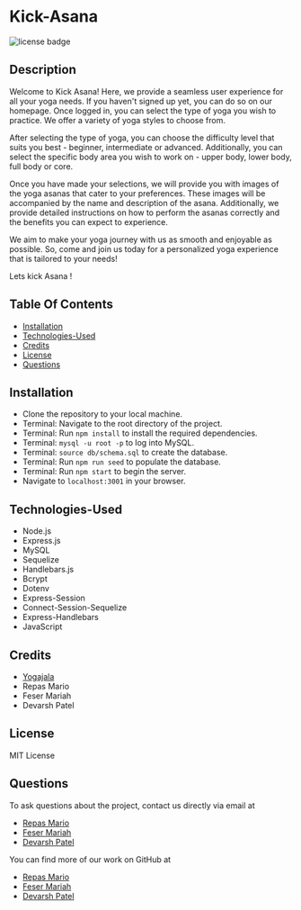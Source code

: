 # Kick-Asana

![license badge](https://img.shields.io/badge/license-MIT-brightgreen)

## Description

Welcome to Kick Asana!
Here, we provide a seamless user experience for all your yoga needs. If you haven't signed up yet, you can do so on our homepage. Once logged in, you can select the type of yoga you wish to practice. We offer a variety of yoga styles to choose from.

After selecting the type of yoga, you can choose the difficulty level that suits you best - beginner, intermediate or advanced. Additionally, you can select the specific body area you wish to work on - upper body, lower body, full body or core.

Once you have made your selections, we will provide you with images of the yoga asanas that cater to your preferences. These images will be accompanied by the name and description of the asana. Additionally, we provide detailed instructions on how to perform the asanas correctly and the benefits you can expect to experience.

We aim to make your yoga journey with us as smooth and enjoyable as possible. So, come and join us today for a personalized yoga experience that is tailored to your needs!

Lets kick Asana !



## Table Of Contents

* [Installation](#installation)
* [Technologies-Used](#technologies-Used)
* [Credits](#credits)
* [License](#license)
* [Questions](#questions)

## Installation

- Clone the repository to your local machine.
- Terminal: Navigate to the root directory of the project.
- Terminal: Run <code>npm install</code> to install the required dependencies.
- Terminal: <code>mysql -u root -p</code> to log into MySQL.
- Terminal: <code>source db/schema.sql</code> to create the database.
- Terminal: Run <code>npm run seed</code> to populate the database.
- Terminal: Run <code>npm start</code> to begin the server.
- Navigate to <code>localhost:3001</code> in your browser.



## Technologies-Used

- Node.js
- Express.js
- MySQL
- Sequelize
- Handlebars.js
- Bcrypt
- Dotenv
- Express-Session
- Connect-Session-Sequelize
- Express-Handlebars
- JavaScript

## Credits

- [Yogajala](https://yogajala.com/)
- Repas Mario
- Feser Mariah
- Devarsh Patel


## License

MIT License

## Questions

To ask questions about the project, contact us directly via email at 
- [Repas Mario](mariorepas63@gmail.com)
- [Feser Mariah](feser.mk@gmail.com)
- [Devarsh Patel](devarsh2395@gmail.com)

 You can find more of our work on GitHub at 
 - [Repas Mario](https://github.com/tegrty/)
 - [Feser Mariah](https://github.com/peachysnicker/)
 - [Devarsh Patel](https://github.com/devarsh2395/)
